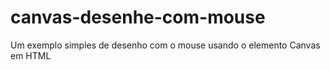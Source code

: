 # canvas-desenhe-com-mouse
Um exemplo simples de desenho com o mouse usando o elemento Canvas em HTML

<script>
    // Função para desenhar um quadrado na posição (x, y) com determinado tamanho e cor
    function desenhaQuadrado(x, y, tamanho, cor) 
    

    // Função para desenhar um círculo na posição (x, y) com determinado raio e cor
    function desenhaCirculo(x, y, raio, cor) 
    
 
    // Função para desenhar a paleta de cores (quadrados vermelho, verde e azul)
    function desenhaPaletaDeCores()
    
    
    // Função para lidar com o movimento do mouse
    function lidaComMovimentoDoMouse(evento) 
    
    
        // Verifica se o desenho está habilitado (variável desenha é verdadeira) e se é possível desenhar na área específica
        if (desenha && podeDesenharNaArea(x, y)) {
           
    
    // Função para habilitar o desenho
    function habilitaDesenhar()
    
    // Função para desabilitar o desenho
    function desabilitaDesenhar()
   
    // Função para verificar se é possível desenhar na área específica
    function podeDesenharNaArea(x, y) 
    
    // Função para selecionar a cor com base na posição do clique do mouse
    function selecionaCor(evento) 
    
    
        // Cada condição altera a variável corAtual com base na posição do clique
        // A posição y é a mesma em todos os casos
        if (y > yQuadrados && y < yQuadrados + tamanhoQuadrados) {
            if (x > xVermelho && x < xVermelho + tamanhoQuadrados) {
                corAtual = 'red'; // Define a cor atual como vermelho
            }

